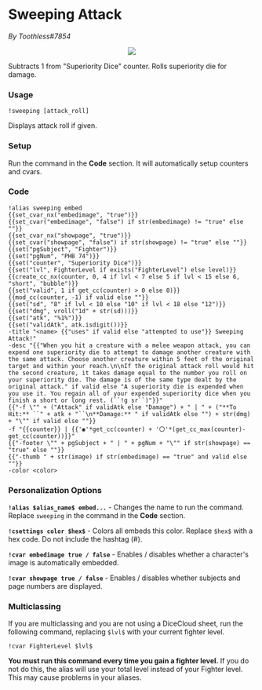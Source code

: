 # Sweeping Attack
*By Toothless#7854*

<p align="center">
  <img src="https://i.imgur.com/QlUmGwY.png"/>
</p>

Subtracts 1 from "Superiority Dice" counter. Rolls superiority die for damage.

### Usage

``!sweeping [attack_roll]``

Displays attack roll if given.

### Setup
Run the command in the **Code** section. It will automatically setup counters and cvars.

### Code

```GN
!alias sweeping embed
{{set_cvar_nx("embedimage", "true")}}
{{set_cvar("embedimage", "false") if str(embedimage) != "true" else ""}}
{{set_cvar_nx("showpage", "true")}}
{{set_cvar("showpage", "false") if str(showpage) != "true" else ""}}
{{set("pgSubject", "Fighter")}}
{{set("pgNum", "PHB 74")}}
{{set("counter", "Superiority Dice")}}
{{set("lvl", FighterLevel if exists("FighterLevel") else level)}}
{{create_cc_nx(counter, 0, 4 if lvl < 7 else 5 if lvl < 15 else 6, "short", "bubble")}}
{{set("valid", 1 if get_cc(counter) > 0 else 0)}}
{{mod_cc(counter, -1) if valid else ""}}
{{set("sd", "8" if lvl < 10 else "10" if lvl < 18 else "12")}}
{{set("dmg", vroll("1d" + str(sd)))}}
{{set("atk", "%1%")}}
{{set("validAtk", atk.isdigit())}}
-title "<name> {{"uses" if valid else "attempted to use"}} Sweeping Attack!"
-desc "{{"When you hit a creature with a melee weapon attack, you can expend one superiority die to attempt to damage another creature with the same attack. Choose another creature within 5 feet of the original target and within your reach.\n\nIf the original attack roll would hit the second creature, it takes damage equal to the number you roll on your superiority die. The damage is of the same type dealt by the original attack." if valid else "A superiority die is expended when you use it. You regain all of your expended superiority dice when you finish a short or long rest. (``!g sr``)"}}"
{{"-f \"" + ("Attack" if validAtk else "Damage") + " | " + ("**To Hit:** ``" + atk + "``\n**Damage:** " if validAtk else "") + str(dmg) + "\"" if valid else ""}}
-f "{{counter}} | {{'◉'*get_cc(counter) + '〇'*(get_cc_max(counter)-get_cc(counter))}}"
{{"-footer \"" + pgSubject + " | " + pgNum + "\"" if str(showpage) == "true" else ""}}
{{"-thumb " + str(image) if str(embedimage) == "true" and valid else ""}} 
-color <color>
```

### Personalization Options

**``!alias $alias_name$ embed...``** - Changes the name to run the command. Replace ``sweeping`` in the command in the **Code** section.

**``!csettings color $hex$``** - Colors all embeds this color. Replace ``$hex$`` with a hex code. Do not include the hashtag (#).

**``!cvar embedimage true / false``** - Enables / disables whether a character's image is automatically embedded.

**``!cvar showpage true / false``** - Enables / disables whether subjects and page numbers are displayed.

### Multiclassing

If you are multiclassing and you are not using a DiceCloud sheet, run the following command, replacing ``$lvl$`` with your current fighter level.

```GN
!cvar FighterLevel $lvl$
```

**You must run this command every time you gain a fighter level.** If you do not do this, the alias will use your total level instead of your Fighter level. This may cause problems in your aliases.
